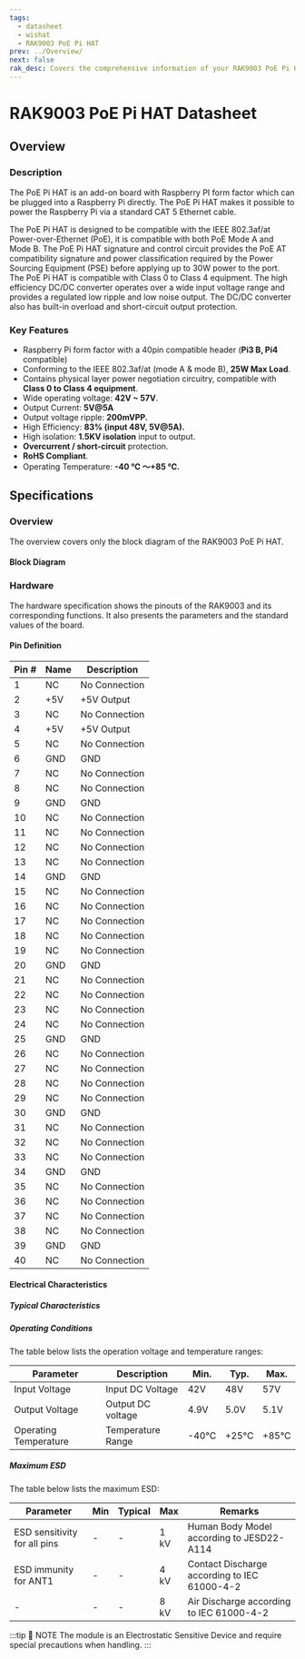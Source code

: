 ```yaml
---
tags:
  - datasheet
  - wishat
  - RAK9003 PoE Pi HAT
prev: ../Overview/
next: false
rak_desc: Covers the comprehensive information of your RAK9003 PoE Pi HAT to help you in using it. This information includes technical specifications, characteristics, and requirements, and it also discusses the device components.
---
```


# RAK9003 PoE Pi HAT Datasheet

<!---
<rk-img
  src="/assets/images/wishat/rak9003-poe-hat/datasheet/rak9003-poe-hat.png"
  width="75%"P
  caption="RAK9003 PoE Pi HAT"
/>
--->

## Overview

### Description

The PoE Pi HAT is an add-on board with Raspberry PI form factor which can be plugged into a Raspberry Pi directly. The PoE Pi HAT makes it possible to power the Raspberry Pi via a standard CAT 5 Ethernet cable.

The PoE Pi HAT is designed to be compatible with the IEEE 802.3af/at Power-over-Ethernet (PoE), it is compatible with both PoE Mode A and Mode B. The PoE Pi HAT signature and control circuit provides the PoE AT compatibility signature and power classification required by the Power Sourcing Equipment (PSE) before applying up to 30W power to the port. The PoE Pi HAT is compatible with Class 0 to Class 4 equipment. The high efficiency DC/DC converter operates over a wide input voltage range and provides a regulated low ripple and low noise output. The DC/DC converter also has built-in overload and short-circuit output protection.

### Key Features

- Raspberry Pi form factor with a 40pin compatible header (**Pi3 B, Pi4** compatible)
- Conforming to the IEEE 802.3af/at (mode A & mode B), **25W Max Load**.
- Contains physical layer power negotiation circuitry, compatible with **Class 0 to Class 4 equipment**.
- Wide operating voltage: **42V ~ 57V**.
- Output Current: **5V@5A**
- Output voltage ripple: **200mVPP.**
- High Efficiency: **83% (input 48V, 5V@5A).**
- High isolation: **1.5KV isolation** input to output.
- **Overcurrent / short-circuit** protection.
- **RoHS Compliant**.
- Operating Temperature: **-40 ℃ ～+85 ℃.**

## Specifications

### Overview

The overview covers only the block diagram of the RAK9003 PoE Pi HAT.

#### Block Diagram

<rk-img
  src="/assets/images/wishat/rak9003-poe-hat/datasheet/poe-hat-block-diagram.png"
  width="90%"
  caption="RAK9003 PoE Pi HAT Block Diagram"
/>

### Hardware

The hardware specification shows the pinouts of the RAK9003 and its corresponding functions. It also presents the parameters and the standard values of the board.

#### Pin Definition

<rk-img
  src="/assets/images/wishat/rak9003-poe-hat/datasheet/raspberry-pi-connector-overview.png"
  width="75%"
  caption="Raspberry Pi Connector Overview"
/>

| Pin # | Name | Description   |
| ----- | ---- | ------------- |
| 1     | NC   | No Connection |
| 2     | +5V  | +5V Output    |
| 3     | NC   | No Connection |
| 4     | +5V  | +5V Output    |
| 5     | NC   | No Connection |
| 6     | GND  | GND           |
| 7     | NC   | No Connection |
| 8     | NC   | No Connection |
| 9     | GND  | GND           |
| 10    | NC   | No Connection |
| 11    | NC   | No Connection |
| 12    | NC   | No Connection |
| 13    | NC   | No Connection |
| 14    | GND  | GND           |
| 15    | NC   | No Connection |
| 16    | NC   | No Connection |
| 17    | NC   | No Connection |
| 18    | NC   | No Connection |
| 19    | NC   | No Connection |
| 20    | GND  | GND           |
| 21    | NC   | No Connection |
| 22    | NC   | No Connection |
| 23    | NC   | No Connection |
| 24    | NC   | No Connection |
| 25    | GND  | GND           |
| 26    | NC   | No Connection |
| 27    | NC   | No Connection |
| 28    | NC   | No Connection |
| 29    | NC   | No Connection |
| 30    | GND  | GND           |
| 31    | NC   | No Connection |
| 32    | NC   | No Connection |
| 33    | NC   | No Connection |
| 34    | GND  | GND           |
| 35    | NC   | No Connection |
| 36    | NC   | No Connection |
| 37    | NC   | No Connection |
| 38    | NC   | No Connection |
| 39    | GND  | GND           |
| 40    | NC   | No Connection |

#### Electrical Characteristics

##### Typical Characteristics

<rk-img
  src="/assets/images/wishat/rak9003-poe-hat/datasheet/noise-fig-1.png"
  width="75%"
  caption="Noise VIN = 42V, IO = 5A, 5~20MHz Bandwidth"
/>

<rk-img
  src="/assets/images/wishat/rak9003-poe-hat/datasheet/transient-response-fig-2.png"
  width="75%"
  caption="Transient Response, VIN = 42V IO = 50% ~ 100% ~ 50%"
/>

<rk-img
  src="/assets/images/wishat/rak9003-poe-hat/datasheet/noise-fig-3.png"
  width="75%"
  caption="Noise VIN = 48V, IO = 5A, 5~20MHz Bandwidth"
/>

<rk-img
  src="/assets/images/wishat/rak9003-poe-hat/datasheet/transient-response-fig-4.png"
  width="75%"
  caption="Transient Response, VIN = 48V, IO = 50% ~ 100% ~ 50%"
/>

<rk-img
  src="/assets/images/wishat/rak9003-poe-hat/datasheet/noise-fig-5.png"
  width="75%"
  caption="Noise VIN = 57V, IO = 5A, 5~20MHz Bandwidth"
/>

<rk-img
  src="/assets/images/wishat/rak9003-poe-hat/datasheet/transient-response-fig-6.png"
  width="75%"
  caption="Transient Response VIN = 57V, IO = 50% ~ 100% ~ 50%"
/>

<rk-img
  src="/assets/images/wishat/rak9003-poe-hat/datasheet/power-down-fig-7.png"
  width="75%"
  caption="Power Down VIN = 42V, C1: Output Voltage, C2: PSE Out, C3: Input Current, ILoad = 100% IO max"
/>

<rk-img
  src="/assets/images/wishat/rak9003-poe-hat/datasheet/short-circuit-output-fig-8.png"
  width="75%"
  caption="Short-Circuit Output, VIN = 42V"
/>

<rk-img
  src="/assets/images/wishat/rak9003-poe-hat/datasheet/power-down-fig-9.png"
  width="75%"
  caption="Power Down VIN = 48V, C1: Output Voltage, C2: PSE Out, C3: Input Current, ILoad = 100% IO max"
/>

<rk-img
  src="/assets/images/wishat/rak9003-poe-hat/datasheet/short-circuit-output-fig-10.png"
  width="75%"
  caption="Short-Circuit Output, VIN = 48V"
/>

<rk-img
  src="/assets/images/wishat/rak9003-poe-hat/datasheet/power-down-fig-11.png"
  width="75%"
  caption="Power Down, VIN = 57V, C1: Output Voltage, C2: PSE Out, C3: Input Current, ILoad = 100% IO max"
/>

<rk-img
  src="/assets/images/wishat/rak9003-poe-hat/datasheet/short-circuit-output-fig-12.png"
  width="75%"
  caption="Short-Circuit Output VIN = 57V"
/>

<rk-img
  src="/assets/images/wishat/rak9003-poe-hat/datasheet/efficiency.png"
  width="75%"
  caption="Efficiency"
/>

<rk-img
  src="/assets/images/wishat/rak9003-poe-hat/datasheet/power-dissipation.png"
  width="75%"
  caption="Power Dissipation"
/>

<rk-img
  src="/assets/images/wishat/rak9003-poe-hat/datasheet/startup-form-fig-15.png"
  width="75%"
  caption="Startup form 56V 802.3at PSE, C1: Output Voltage, C2: PSE Out, C3: Input Current, ILoad = 100% IO max"
/>

<rk-img
  src="/assets/images/wishat/rak9003-poe-hat/datasheet/derating-curve.png"
  width="75%"
  caption="Derating Curve"
/>

##### Operating Conditions

The table below lists the operation voltage and temperature ranges:

| Parameter             | Description       | Min.  | Typ.  | Max.  |
| --------------------- | ----------------- | ----- | ----- | ----- |
| Input Voltage         | Input DC Voltage  | 42V   | 48V   | 57V   |
| Output Voltage        | Output DC voltage | 4.9V  | 5.0V  | 5.1V  |
| Operating Temperature | Temperature Range | -40°C | +25°C | +85°C |

##### Maximum ESD

The table below lists the maximum ESD:

| Parameter                    | Min | Typical | Max  | Remarks                                      |
| ---------------------------- | --- | ------- | ---- | -------------------------------------------- |
| ESD sensitivity for all pins | -   | -       | 1 kV | Human Body Model according to JESD22-A114    |
| ESD immunity for ANT1        | -   | -       | 4 kV | Contact Discharge according to IEC 61000-4-2 |
| -                            | -   | -       | 8 kV | Air Discharge according to IEC 61000-4-2     |

:::tip 📝 NOTE
The module is an Electrostatic Sensitive Device and require special precautions when handling.
:::
